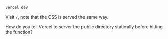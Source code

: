 ```js
vercel dev
```

Visit `/`, note that the CSS is served the same way.

How do you tell Vercel to server the public directory statically before hitting the function?

